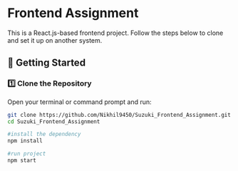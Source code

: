 
# Frontend Assignment

This is a React.js-based frontend project. Follow the steps below to clone and set it up on another system.

## 🚀 Getting Started

### **1️⃣ Clone the Repository**
Open your terminal or command prompt and run:

```sh
git clone https://github.com/Nikhil9450/Suzuki_Frontend_Assignment.git
cd Suzuki_Frontend_Assignment

#install the dependency 
npm install

#run project
npm start